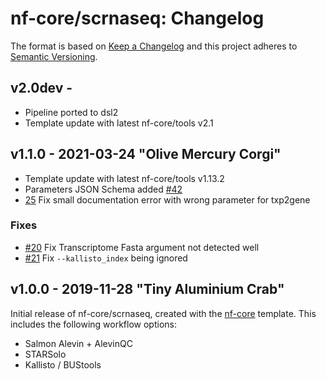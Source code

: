 # nf-core/scrnaseq: Changelog

The format is based on [Keep a Changelog](https://keepachangelog.com/en/1.0.0/)
and this project adheres to [Semantic Versioning](https://semver.org/spec/v2.0.0.html).

## v2.0dev -

* Pipeline ported to dsl2
* Template update with latest nf-core/tools v2.1

## v1.1.0 - 2021-03-24 "Olive Mercury Corgi"

* Template update with latest nf-core/tools v1.13.2
* Parameters JSON Schema added [#42](https://github.com/nf-core/scrnaseq/issues/42)
* [25](https://github.com/nf-core/scrnaseq/issues/25) Fix small documentation error with wrong parameter for txp2gene

### Fixes

* [#20](https://github.com/nf-core/scrnaseq/issues/20) Fix Transcriptome Fasta argument not detected well
* [#21](https://github.com/nf-core/scrnaseq/issues/21) Fix `--kallisto_index` being ignored

## v1.0.0 - 2019-11-28 "Tiny Aluminium Crab"

Initial release of nf-core/scrnaseq, created with the [nf-core](http://nf-co.re/) template.
This includes the following workflow options:

* Salmon Alevin + AlevinQC
* STARSolo
* Kallisto / BUStools
